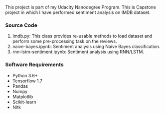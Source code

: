 This project is part of my Udacity Nanodegree Program. This is Capstone project in which I have performed sentiment analysis 
on IMDB dataset. 

### Source Code
1. Imdb.py: This class provides re-usable methods to load dataset and perform some pre-processing task on the reviews.
2. naive-bayes.ipynb: Sentiment analysis using Naive Bayes classification.
3. rnn-lstm-sentiment.ipynb: Sentiment analysis using RNN/LSTM. 

### Software Requirements
* Python 3.6+
* Tensorflow 1.7
* Pandas
* Numpy
* Matplotlib
* Scikit-learn
* Nltk

